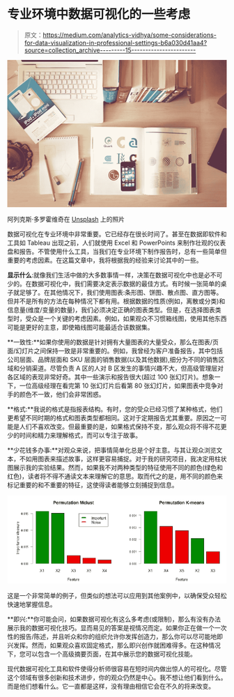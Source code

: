 # 专业环境中数据可视化的一些考虑

> 原文：<https://medium.com/analytics-vidhya/some-considerations-for-data-visualization-in-professional-settings-b6a030d41aa4?source=collection_archive---------15----------------------->

![](img/cf0fcbb996eafccb11da7177217e6ac1.png)

阿列克斯·多罗霍维奇在 [Unsplash](https://unsplash.com/s/photos/data-visualization?utm_source=unsplash&utm_medium=referral&utm_content=creditCopyText) 上的照片

数据可视化在专业环境中非常重要。它已经存在很长时间了。甚至在数据即软件和工具如 Tableau 出现之前，人们就使用 Excel 和 PowerPoints 来制作壮观的仪表盘和报告。不管使用什么工具，当我们在专业环境下制作报告时，总有一些简单但重要的考虑因素。在这篇文章中，我将根据我的经验来讨论其中的一些。

**显示什么**:就像我们生活中做的大多数事情一样，决策在数据可视化中也是必不可少的。在数据可视化中，我们需要决定表示数据的最佳方式。有时候一张简单的桌子就足够了。在其他情况下，我们使用图表:条形图、饼图、散点图、直方图等。但并不是所有的方法在每种情况下都有用。根据数据的性质(例如，离散或分类)和信息量(维度/变量的数量)，我们必须决定正确的图表类型。但是，在选择图表类型时，受众是一个关键的考虑因素。例如，如果观众不习惯箱线图，使用其他东西可能是更好的主意，即使箱线图可能最适合该数据集。

**一致性:**如果你使用的数据是针对拥有大量图表的大量受众，那么在图表/页面/幻灯片之间保持一致是非常重要的。例如，我曾经为客户准备报告，其中包括公司层面、品牌层面和 SKU 层面的销售数据(以及其他数据),细分为不同的销售区域和分销渠道。尽管负责 A 区的人对 B 区发生的事情兴趣不大，但高级管理层对各区域的表现非常好奇。其中一些演示和报告很大(超过 100 张幻灯片)。想象一下，一位高级经理在看完第 10 张幻灯片后看第 80 张幻灯片，如果图表中竞争对手的颜色不一致，他们会非常困惑。

**格式:**我说的格式是指报表结构。有时，您的受众已经习惯了某种格式，他们更希望不同时期的格式和图表类型都相同。这对于定期报告尤其重要。原因之一可能是人们不喜欢改变。但最重要的是，如果格式保持不变，那么观众将不得不花更少的时间和精力来理解格式，而可以专注于故事。

**少花钱多办事:**对观众来说，把事情简单化总是个好主意。与其让观众浏览文本，不如用图表来描述故事，这样更容易捕捉。对于我的研究项目，我决定用柱状图展示我的实验结果。然而，如果我不对两种类型的特征使用不同的颜色(绿色和红色)，读者将不得不通读文本来理解它的意思。取而代之的是，用不同的颜色来标记重要的和不重要的特征，这使得读者能够立刻捕捉到信息。

![](img/72134dfae017d9aade653cce5a9e675d.png)

这是一个非常简单的例子，但类似的想法可以应用到其他案例中，以确保受众轻松快速地掌握信息。

**即兴:**你可能会问，如果数据可视化有这么多考虑(或限制)，那么有没有办法展示我的数据可视化技巧。显而易见的答案是视情况而定。如果你正在做一个一次性的报告/陈述，并且听众和你的组织允许你发挥创造力，那么你可以尽可能地即兴发挥。然而，如果观众喜欢固定格式，那么即兴创作就困难得多。在这种情况下，您可以包含一个高级摘要页面，在其中展示您的数据可视化技能。

现代数据可视化工具和软件使得分析师很容易在短时间内做出惊人的可视化。尽管这个领域有很多创新和技术进步，你的观众仍然是中心。我不想让他们看到什么。而是他们想看什么。它一直都是这样，没有理由相信它会在不久的将来改变。